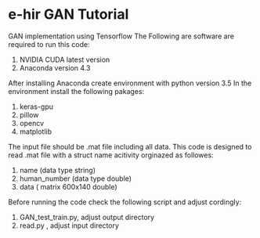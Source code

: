 # e-hir GAN Tutorial
GAN implementation using Tensorflow
The Following are software are required to run this code:
1. NVIDIA CUDA latest version
2. Anaconda version 4.3

  After installing Anaconda create environment with python version 3.5
In the environment install the following pakages:

1. keras-gpu
2. pillow 
3. opencv 
4. matplotlib 

The input file should be .mat file including all data. This code is designed to read .mat file with a struct name acitivity orginazed as followes: 
1. name (data type string) 
2. human_number (data type double)
3. data ( matrix 600x140 double) 

Before running the code check the following script and adjust cordingly:
1. GAN_test_train.py, adjust output directory
2. read.py , adjust input directory

